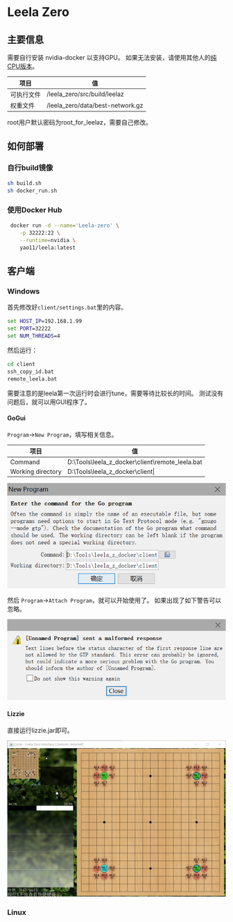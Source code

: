 # Leela Zero

## 主要信息

需要自行安装 nvidia-docker 以支持GPU。
如果无法安装，请使用其他人的[纯CPU版本](https://gitlab.com/whendrik/leelazerodocker/blob/master/README.md)。

| 项目 |  值       |
| ------ | ------ |
| 可执行文件 | /leela_zero/src/build/leelaz |
| 权重文件   | /leela_zero/data/best-network.gz|

root用户默认密码为root_for_leelaz，需要自己修改。

## 如何部署

### 自行build镜像

```bash
sh build.sh
sh docker_run.sh
```

### 使用Docker Hub

```bash
 docker run -d --name='Leela-zero' \
    -p 32222:22 \
    --runtime=nvidia \
    yao11/leela:latest
```

## 客户端

### Windows

首先修改好`client/settings.bat`里的内容。

``` bat
set HOST_IP=192.168.1.99
set PORT=32222
set NUM_THREADS=4
```

然后运行：

``` bat
cd client
ssh_copy_id.bat
remote_leela.bat
```

需要注意的是leela第一次运行时会进行tune，需要等待比较长的时间。
测试没有问题后，就可以用GUI程序了。

#### GoGui

`Program`->`New Program`，填写相关信息。

| 项目 |  值       |
| ------ | ------ |
| Command | D:\Tools\leela_z_docker\client\remote_leela.bat |
| Working directory | D:\Tools\leela_z_docker\client\|

![设置](./images/gogui_settings.png)

然后 `Program`->`Attach Program`，就可以开始使用了。
如果出现了如下警告可以忽略。

![警告](./images/warning.png)

#### Lizzie

直接运行lizzie.jar即可。

![lizzie](./images/lizzie.png)


### Linux

